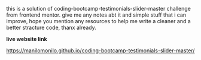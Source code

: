this is a solution of coding-bootcamp-testimonials-slider-master challenge from frontend mentor.
give me any notes abt it and simple stuff that i can improve, hope you mention any 
resources to help me write a cleaner and a better stracture code, thanx already.

**live website link**

https://manilomonilo.github.io/coding-bootcamp-testimonials-slider-master/
